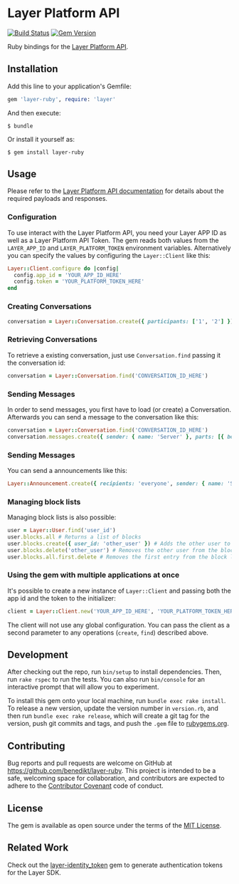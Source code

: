 # Layer Platform API

[![Build Status](https://travis-ci.org/benedikt/layer-ruby.svg)](https://travis-ci.org/benedikt/layer-ruby)
[![Gem Version](https://badge.fury.io/rb/layer-ruby.svg)](http://badge.fury.io/rb/layer-ruby)

Ruby bindings for the [Layer Platform API](https://developer.layer.com/docs/platform). 

## Installation

Add this line to your application's Gemfile:

```ruby
gem 'layer-ruby', require: 'layer'
```

And then execute:

    $ bundle

Or install it yourself as:

    $ gem install layer-ruby

## Usage

Please refer to the [Layer Platform API documentation](https://developer.layer.com/docs/platform) for details about the required payloads and responses. 

### Configuration

To use interact with the Layer Platform API, you need your Layer APP ID as well as a Layer Platform API Token. The gem reads both values from the `LAYER_APP_ID` and `LAYER_PLATFORM_TOKEN` environment variables. Alternatively you can specify the values by configuring the `Layer::Client` like this:

```ruby
Layer::Client.configure do |config|
  config.app_id = 'YOUR_APP_ID_HERE'
  config.token = 'YOUR_PLATFORM_TOKEN_HERE'
end
```

### Creating Conversations

```ruby
conversation = Layer::Conversation.create({ participants: ['1', '2'] })
```

### Retrieving Conversations

To retrieve a existing conversation, just use `Conversation.find` passing it the conversation id:

```ruby
conversation = Layer::Conversation.find('CONVERSATION_ID_HERE')
```

### Sending Messages

In order to send messages, you first have to load (or create) a Conversation. Afterwards you can send a message to the conversation like this:

```ruby
conversation = Layer::Conversation.find('CONVERSATION_ID_HERE')
conversation.messages.create({ sender: { name: 'Server' }, parts: [{ body: 'Hello!', mime_type: 'text/plain' }])
```

### Sending Messages

You can send a announcements like this:

```ruby
Layer::Announcement.create({ recipients: 'everyone', sender: { name: 'Server' }, parts: [{ body: 'Hello!', mime_type: 'text/plain' }])
```

### Managing block lists

Managing block lists is also possible:

```ruby
user = Layer::User.find('user_id')
user.blocks.all # Returns a list of blocks
user.blocks.create({ user_id: 'other_user' }) # Adds the other user to the block list
user.blocks.delete('other_user') # Removes the other user from the block list
user.blocks.all.first.delete # Removes the first entry from the block list
```

### Using the gem with multiple applications at once

It's possible to create a new instance of `Layer::Client` and passing both the app id and the token to the initializer:

```ruby
client = Layer::Client.new('YOUR_APP_ID_HERE', 'YOUR_PLATFORM_TOKEN_HERE')
```

The client will not use any global configuration. You can pass the client as a second parameter to any operations (`create`, `find`) described above. 

## Development

After checking out the repo, run `bin/setup` to install dependencies. Then, run `rake rspec` to run the tests. You can also run `bin/console` for an interactive prompt that will allow you to experiment.

To install this gem onto your local machine, run `bundle exec rake install`. To release a new version, update the version number in `version.rb`, and then run `bundle exec rake release`, which will create a git tag for the version, push git commits and tags, and push the `.gem` file to [rubygems.org](https://rubygems.org).

## Contributing

Bug reports and pull requests are welcome on GitHub at https://github.com/benedikt/layer-ruby. This project is intended to be a safe, welcoming space for collaboration, and contributors are expected to adhere to the [Contributor Covenant](contributor-covenant.org) code of conduct.


## License

The gem is available as open source under the terms of the [MIT License](http://opensource.org/licenses/MIT).

## Related Work

Check out the [layer-identity_token](https://github.com/dreimannzelt/layer-identity_token) gem to generate authentication tokens for the Layer SDK. 


